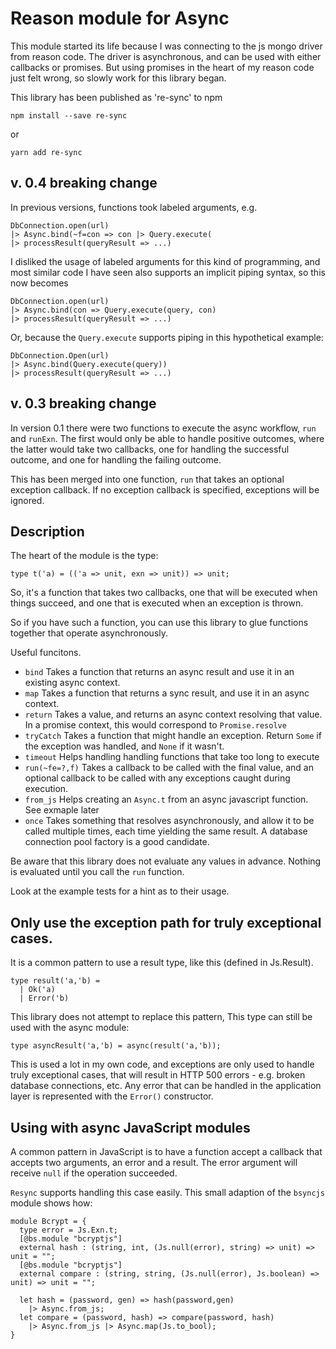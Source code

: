# Reason module for Async

This module started its life because I was connecting to the js mongo driver
from reason code. The driver is asynchronous, and can be used with either
callbacks or promises. But using promises in the heart of my reason code just
felt wrong, so slowly work for this library began.

This library has been published as 're-sync' to npm

    npm install --save re-sync

or

    yarn add re-sync

## v. 0.4 breaking change

In previous versions, functions took labeled arguments, e.g.
```
DbConnection.open(url)
|> Async.bind(~f=con => con |> Query.execute(
|> processResult(queryResult => ...)
```

I disliked the usage of labeled arguments for this kind of programming, and most
similar code I have seen also supports an implicit piping syntax, so this now
becomes
```
DbConnection.open(url)
|> Async.bind(con => Query.execute(query, con)
|> processResult(queryResult => ...)
```
Or, because the `Query.execute` supports piping in this hypothetical example:
```
DbConnection.Open(url)
|> Async.bind(Query.execute(query))
|> processResult(queryResult => ...)
```

## v. 0.3 breaking change

In version 0.1 there were two functions to execute the async workflow, `run` and
`runExn`. The first would only be able to handle positive outcomes, where the
latter would take two callbacks, one for handling the successful outcome, and
one for handling the failing outcome.

This has been merged into one function, `run` that takes an optional exception
callback. If no exception callback is specified, exceptions will be ignored.

## Description

The heart of the module is the type:

```
type t('a) = (('a => unit, exn => unit)) => unit;
```

So, it's a function that takes two callbacks, one that will be executed when
things succeed, and one that is executed when an exception is thrown.

So if you have such a function, you can use this library to glue functions
together that operate asynchronously.

Useful funcitons.

 * `bind` Takes a function that returns an async result and use it in an existing
     async context.
 * `map` Takes a function that returns a sync result, and use it in an async
     context.
 * `return` Takes a value, and returns an async context resolving that value. In
     a promise context, this would correspond to `Promise.resolve`
 * `tryCatch` Takes a function that might handle an exception. Return `Some` if the
     exception was handled, and `None` if it wasn't.
 * `timeout` Helps handling handling functions that take too long to execute
 * `run(~fe=?,f)` Takes a callback to be called with the final value, and an
     optional callback to be called with any exceptions caught during execution.
 * `from_js` Helps creating an `Async.t` from an async javascript function. See
     exmaple later
 * `once` Takes something that resolves asynchronously, and allow it to be
     called multiple times, each time yielding the same result. A database
     connection pool factory is a good candidate.

Be aware that this library does not evaluate any values in advance. Nothing is
evaluated until you call the `run` function.

Look at the example tests for a hint as to their usage.

## Only use the exception path for truly exceptional cases.

It is a common pattern to use a result type, like this (defined in Js.Result).
```
type result('a,'b) =
  | Ok('a)
  | Error('b)
```

This library does not attempt to replace this pattern,
This type can still be used with the async module:
```
type asyncResult('a,'b) = async(result('a,'b));
```

This is used a lot in my own code, and exceptions are only used to handle truly
exceptional cases, that will result in HTTP 500 errors - e.g. broken database
connections, etc. Any error that can be handled in the application layer is
represented with the `Error()` constructor.

## Using with async JavaScript modules

A common pattern in JavaScript is to have a function accept a callback that
accepts two arguments, an error and a result. The error argument will receive
`null` if the operation succeeded.

`Resync` supports handling this case easily. This small adaption of the
`bsyncjs` module shows how:

```
module Bcrypt = {
  type error = Js.Exn.t;
  [@bs.module "bcryptjs"]
  external hash : (string, int, (Js.null(error), string) => unit) => unit = "";
  [@bs.module "bcryptjs"]
  external compare : (string, string, (Js.null(error), Js.boolean) => unit) => unit = "";

  let hash = (password, gen) => hash(password,gen)
    |> Async.from_js;
  let compare = (password, hash) => compare(password, hash)
    |> Async.from_js |> Async.map(Js.to_bool);
}
```


